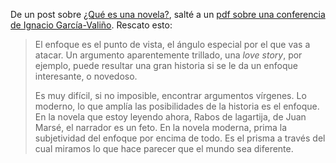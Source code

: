 <html><body><p>De un post sobre <a href="http://blog.eternacadencia.com.ar/archives/2012/24638" target="_blank">¿Qué es una novela?</a>, salté a un <a href="http://www.excelencialiteraria.com/2005-2006/imagenes/conferencia_de_ignacio_garcia_valino.pdf" target="_blank">pdf sobre una conferencia de Ignacio García-Valiño</a>. Rescato esto:

</p><blockquote>El enfoque es el punto de vista, el ángulo especial por el que vas a atacar. Un argumento aparentemente trillado, una <em>love story</em>, por ejemplo, puede resultar una gran historia si se le da un enfoque interesante, o novedoso.

Es muy difícil, si no imposible, encontrar argumentos vírgenes. Lo moderno, lo que amplía las posibilidades de la historia es el enfoque. En la novela que estoy leyendo ahora, Rabos de lagartija, de Juan Marsé, el narrador es un feto. En la novela moderna, prima la subjetividad del enfoque por encima de todo. Es el prisma a través del cual miramos lo que hace parecer que el mundo sea diferente.</blockquote></body></html>